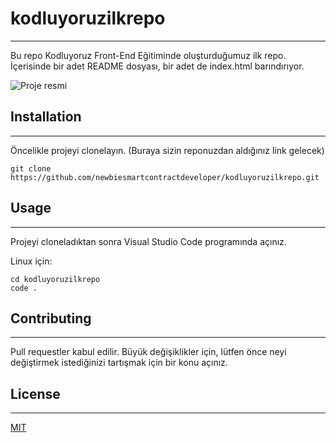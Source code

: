 # kodluyoruzilkrepo
--------------------
Bu repo Kodluyoruz Front-End Eğitiminde oluşturduğumuz ilk repo. İçerisinde bir adet README dosyası, bir adet de index.html barındırıyor.

![Proje resmi](https://user-images.githubusercontent.com/85458271/202004728-235afc02-de16-45e5-ac81-fd37bab763e6.PNG)

## Installation
----------------------------
Öncelikle projeyi clonelayın. (Buraya sizin reponuzdan aldığınız link gelecek)

```
git clone https://github.com/newbiesmartcontractdeveloper/kodluyoruzilkrepo.git
```
## Usage
-------------------------
Projeyi cloneladıktan sonra Visual Studio Code programında açınız.

Linux için:
```
cd kodluyoruzilkrepo
code .
```

## Contributing
---------------------------------
Pull requestler kabul edilir. Büyük değişiklikler için, lütfen önce neyi değiştirmek istediğinizi tartışmak için bir konu açınız.

## License
--------------------------------

[MIT](https://choosealicense.com/licenses/mit/)
